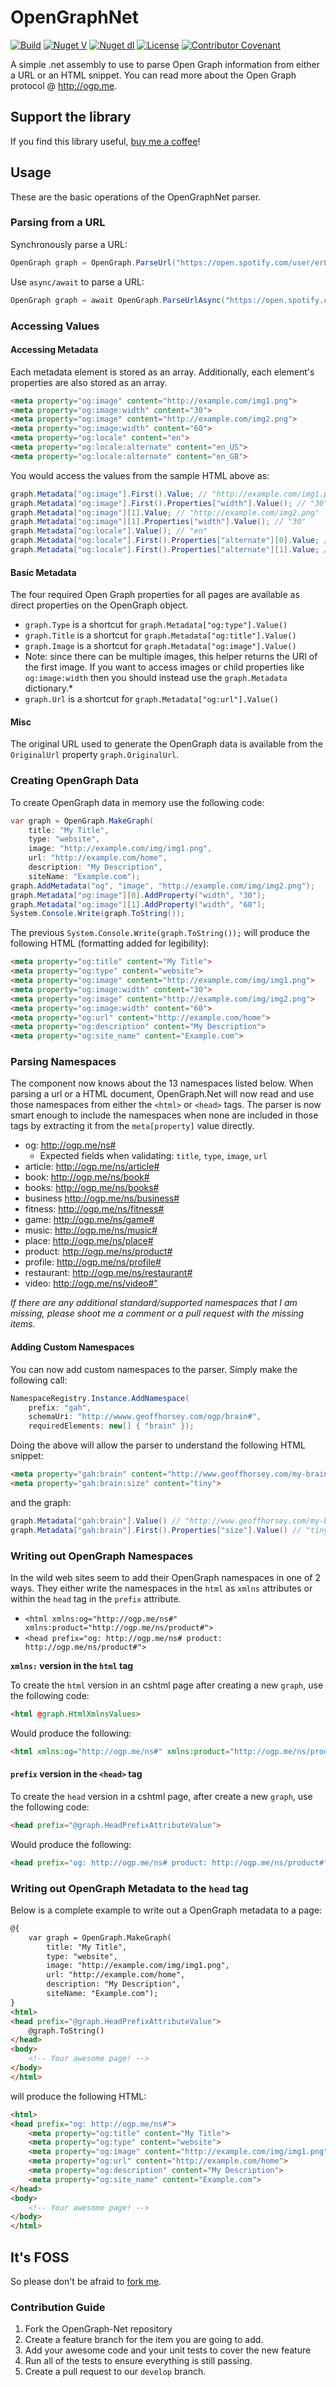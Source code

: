 # OpenGraphNet

[![Build](https://github.com/ghorsey/OpenGraph-Net/actions/workflows/main.yml/badge.svg)](https://github.com/ghorsey/OpenGraph-Net/actions/workflows/main.yml)
[![Nuget V](https://img.shields.io/nuget/v/OpenGraph-Net.svg)](http://www.nuget.org/packages/OpenGraph-Net/)
[![Nuget dl](https://img.shields.io/nuget/dt/OpenGraph-Net.svg)](http://www.nuget.org/packages/OpenGraph-Net/)
[![License](https://img.shields.io/badge/license-MIT-orange.svg)](https://raw.githubusercontent.com/ghorsey/OpenGraph-Net/master/LICENSE)
[![Contributor Covenant](https://img.shields.io/badge/Contributor%20Covenant-2.1-4baaaa.svg)](code_of_conduct.md)

A simple .net assembly to use to parse Open Graph information from either a URL or an HTML snippet. You can read more about the
Open Graph protocol @ <http://ogp.me>.

## Support the library

If you find this library useful, [buy me a coffee](https://www.buymeacoffee.com/ghorsey)!

## Usage

These are the basic operations of the OpenGraphNet parser.

### Parsing from a URL

Synchronously parse a URL:

```csharp
OpenGraph graph = OpenGraph.ParseUrl("https://open.spotify.com/user/er811nzvdw2cy2qgkrlei9sqe/playlist/2lzTTRqhYS6AkHPIvdX9u3?si=KcZxfwiIR7OBPCzj20utaQ");
```

Use `async/await` to parse a URL:

```csharp
OpenGraph graph = await OpenGraph.ParseUrlAsync("https://open.spotify.com/user/er811nzvdw2cy2qgkrlei9sqe/playlist/2lzTTRqhYS6AkHPIvdX9u3?si=KcZxfwiIR7OBPCzj20utaQ");
```

### Accessing Values

#### Accessing Metadata

Each metadata element is stored as an array. Additionally, each element's properties are also stored as an array.

```html
<meta property="og:image" content="http://example.com/img1.png">
<meta property="og:image:width" content="30">
<meta property="og:image" content="http://example.com/img2.png">
<meta property="og:image:width" content="60">
<meta property="og:locale" content="en">
<meta property="og:locale:alternate" content="en_US">
<meta property="og:locale:alternate" content="en_GB">
```

You would access the values from the sample HTML above as:

```csharp
graph.Metadata["og:image"].First().Value; // "http://example.com/img1.png"
graph.Metadata["og:image"].First().Properties["width"].Value(); // "30"
graph.Metadata["og:image"][1].Value; // "http://example.com/img2.png"
graph.Metadata["og:image"][1].Properties["width"].Value(); // "30"
graph.Metadata["og:locale"].Value(); // "en"
graph.Metadata["og:locale"].First().Properties["alternate"][0].Value; // "en_US"
graph.Metadata["og:locale"].First().Properties["alternate"][1].Value; // "en_GB"
```

#### Basic Metadata

The four required Open Graph properties for all pages are available as direct properties on the OpenGraph object.

* `graph.Type` is a shortcut for `graph.Metadata["og:type"].Value()`
* `graph.Title` is a shortcut for `graph.Metadata["og:title"].Value()`
* `graph.Image` is a shortcut for `graph.Metadata["og:image"].Value()`
* Note: since there can be multiple images, this helper returns the URI of the
first image.  If you want to access images or child properties like `og:image:width` then you
should instead use the `graph.Metadata` dictionary.*
* `graph.Url` is a shortcut for `graph.Metadata["og:url"].Value()`

#### Misc

The original URL used to generate the OpenGraph data is available from the `OriginalUrl` property
`graph.OriginalUrl`.

### Creating OpenGraph Data

To create OpenGraph data in memory use the following code:

```csharp
var graph = OpenGraph.MakeGraph(
    title: "My Title", 
    type: "website", 
    image: "http://example.com/img/img1.png", 
    url: "http://example.com/home", 
    description: "My Description", 
    siteName: "Example.com");
graph.AddMetadata("og", "image", "http://example.com/img/img2.png");
graph.Metadata["og:image"][0].AddProperty("width", "30");
graph.Metadata["og:image"][1].AddProperty("width", "60");
System.Console.Write(graph.ToString());
```

The previous `System.Console.Write(graph.ToString());` will produce the following HTML (formatting added for legibility):

```html
<meta property="og:title" content="My Title">
<meta property="og:type" content="website">
<meta property="og:image" content="http://example.com/img/img1.png">
<meta property="og:image:width" content="30">
<meta property="og:image" content="http://example.com/img/img2.png">
<meta property="og:image:width" content="60">
<meta property="og:url" content="http://example.com/home">
<meta property="og:description" content="My Description">
<meta property="og:site_name" content="Example.com">
```

### Parsing Namespaces

The component now knows about the 13 namespaces listed below.  When parsing a url or a HTML
document, OpenGraph.Net will now read and use those namespaces from either the `<html>` or
`<head>` tags.  The parser is now smart enough to include the namespaces when none are
included in those tags by extracting it from the `meta[property]` value directly.

* og: <http://ogp.me/ns#>
  * Expected fields when validating: `title`, `type`, `image`, `url`
* article: <http://ogp.me/ns/article#>
* book: <http://ogp.me/ns/book#>
* books: <http://ogp.me/ns/books#>
* business <http://ogp.me/ns/business#>
* fitness: <http://ogp.me/ns/fitness#>
* game: <http://ogp.me/ns/game#>
* music: <http://ogp.me/ns/music#>
* place: <http://ogp.me/ns/place#>
* product: <http://ogp.me/ns/product#>
* profile: <http://ogp.me/ns/profile#>
* restaurant: <http://ogp.me/ns/restaurant#>
* video: <http://ogp.me/ns/video#">

*If there are any additional standard/supported namespaces that I am missing, please shoot me
a comment or a pull request with the missing items.*

#### Adding Custom Namespaces

You can now add custom namespaces to the parser.  Simply make the following call:

```csharp
NamespaceRegistry.Instance.AddNamespace(
    prefix: "gah",
    schemaUri: "http://wwww.geoffhorsey.com/ogp/brain#",
    requiredElements: new[] { "brain" });
```

Doing the above will allow the parser to understand the following HTML snippet:

```html
<meta property="gah:brain" content="http://www.geoffhorsey.com/my-brain">
<meta property="gah:brain:size" content="tiny">
```

and the graph:

```csharp
graph.Metadata["gah:brain"].Value() // "http://www.geoffhorsey.com/my-brain"
graph.Metadata["gah:brain"].First().Properties["size"].Value() // "tiny"
```

### Writing out OpenGraph Namespaces

In the wild web sites seem to add their OpenGraph namespaces in one of 2 ways.  They either
write the namespaces in the `html` as `xmlns` attributes or within the `head` tag in the `prefix` attribute.

* `<html xmlns:og="http://ogp.me/ns#" xmlns:product="http://ogp.me/ns/product#">`
* `<head prefix="og: http://ogp.me/ns# product: http://ogp.me/ns/product#">`

**`xmlns:` version in the `html` tag**

To create the `html` version in an cshtml page after creating a new `graph`, use the following code:

```html
<html @graph.HtmlXmlnsValues>
```

Would produce the following:

```html
<html xmlns:og="http://ogp.me/ns#" xmlns:product="http://ogp.me/ns/product#">
```

#### `prefix` version in the `<head>` tag

To create the `head` version in a cshtml page, after create a new `graph`, use the following code:

```html
<head prefix="@graph.HeadPrefixAttributeValue">
```

Would produce the following:

```html
<head prefix="og: http://ogp.me/ns# product: http://ogp.me/ns/product#">
```

### Writing out OpenGraph Metadata to the `head` tag

Below is a complete example to write out a OpenGraph metadata to a page:

```html
@{
    var graph = OpenGraph.MakeGraph(
        title: "My Title", 
        type: "website", 
        image: "http://example.com/img/img1.png", 
        url: "http://example.com/home", 
        description: "My Description", 
        siteName: "Example.com");
}
<html>
<head prefix="@graph.HeadPrefixAttributeValue">
    @graph.ToString()
</head>
<body>
    <!-- Your awesome page! -->
</body>
</html>
```

will produce the following HTML:

```html
<html>
<head prefix="og: http://ogp.me/ns#">
    <meta property="og:title" content="My Title">
    <meta property="og:type" content="website">
    <meta property="og:image" content="http://example.com/img/img1.png">
    <meta property="og:url" content="http://example.com/home">
    <meta property="og:description" content="My Description">
    <meta property="og:site_name" content="Example.com">
</head>
<body>
    <!-- Your awesome page! -->
</body>
</html>
```

## It's FOSS

So please don't be afraid to [fork me](https://github.com/ghorsey/OpenGraph-Net).

### Contribution Guide

1. Fork the OpenGraph-Net repository
2. Create a feature branch for the item you are going to add.
3. Add your awesome code and your unit tests to cover the new feature
4. Run all of the tests to ensure everything is still passing.
5. Create a pull request to our `develop` branch.
